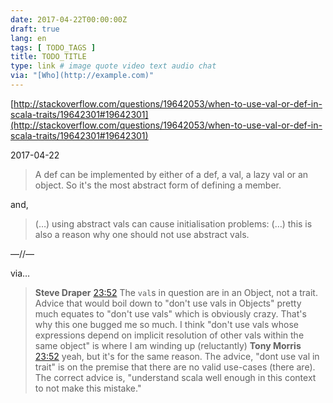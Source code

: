 ```yaml
---
date: 2017-04-22T00:00:00Z
draft: true
lang: en
tags: [ TODO_TAGS ]
title: TODO_TITLE
type: link # image quote video text audio chat
via: "[Who](http://example.com)"
---
```



[http://stackoverflow.com/questions/19642053/when-to-use-val-or-def-in-scala-traits/19642301#19642301](http://stackoverflow.com/questions/19642053/when-to-use-val-or-def-in-scala-traits/19642301#19642301)

2017-04-22

> A def can be implemented by either of a def, a val, a lazy val or an object. So it's the most abstract form of defining a member.

and,

> (…) using abstract vals can cause initialisation problems: (…) this is also a reason why one should not use abstract vals.

—//—

via…

> **Steve Draper** [23:52](https://functionalprogramming.slackarchive.io/scala/page-100/ts-1492814602988036)
> The `val`s in question are in an Object, not a trait. Advice that would boil down to "don't use vals in Objects" pretty much equates to "don't use vals" which is obviously crazy. That's why this one bugged me so much. I think "don't use vals whose expressions depend on implicit resolution of other vals within the same object" is where I am winding up (reluctantly)
> **Tony Morris** [23:52](https://functionalprogramming.slackarchive.io/scala/page-100/ts-1492815173099580)
yeah, but it's for the same reason. The advice, "dont use val in trait" is on the premise that there are no valid use-cases (there are). The correct advice is, "understand scala well enough in this context to not make this mistake."
